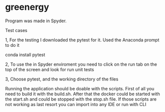 # greenergy

Program was made in Spyder. 

Test cases

1, For the testing I downloaded the pytest for it. Used the Anaconda prompt to do it

conda install pytest

2, To use the in Spyder enviroment you need to click on the run tab on the top of the screen and look for run unit tests

3, Choose pytest, and the working directory of the files

Running the application should be doable with the scripts. First of all you need to build it with the build.sh. After that the docker could be started with the start.sh and could be stopped with the stop.sh file. If those scripts are not working as last resort you can import into any IDE or run with CLI

